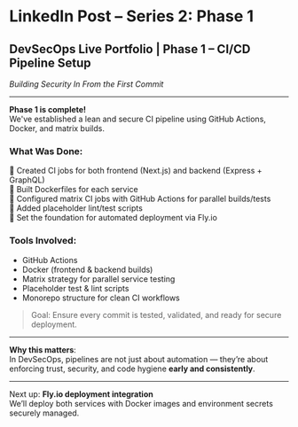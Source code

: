 # LinkedIn Post – Series 2: Phase 1

## DevSecOps Live Portfolio | Phase 1 – CI/CD Pipeline Setup  
*Building Security In From the First Commit*

---

**Phase 1 is complete!**  
We've established a lean and secure CI pipeline using GitHub Actions, Docker, and matrix builds.

### What Was Done:
🔸 Created CI jobs for both frontend (Next.js) and backend (Express + GraphQL)  
🔸 Built Dockerfiles for each service  
🔸 Configured matrix CI jobs with GitHub Actions for parallel builds/tests  
🔸 Added placeholder lint/test scripts  
🔸 Set the foundation for automated deployment via Fly.io  

### Tools Involved:
-  GitHub Actions
-  Docker (frontend & backend builds)
-  Matrix strategy for parallel service testing
-  Placeholder test & lint scripts
-  Monorepo structure for clean CI workflows

> Goal: Ensure every commit is tested, validated, and ready for secure deployment.

---

**Why this matters**:  
In DevSecOps, pipelines are not just about automation — they’re about enforcing trust, security, and code hygiene **early and consistently**.

---

Next up: **Fly.io deployment integration**  
We’ll deploy both services with Docker images and environment secrets securely managed.